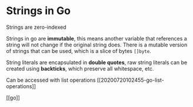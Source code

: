 # Strings in Go

Strings are zero-indexed

Strings in go are **immutable**, this means another variable that references a string will not change if the original string does.
There is a mutable version of strings that can be used, which is a slice of bytes `[]byte`.

String literals are encapsulated in **double quotes**, raw string literals can be created using **backticks**, which preserve all whitespace, etc.

Can be accessed with list operations [[20200720102455-go-list-operations]] 

[[go]]